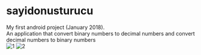 # sayidonusturucu
My first android project (January 2018).</br>
An application that convert binary numbers to decimal numbers and convert decimal numbers to binary numbers </br>
![1](https://user-images.githubusercontent.com/31631430/36229625-f357a7ec-11e8-11e8-920b-bc0da2f78a7f.PNG)
![2](https://user-images.githubusercontent.com/31631430/36229641-fb558d74-11e8-11e8-88f9-4ddb26dbc977.PNG)
